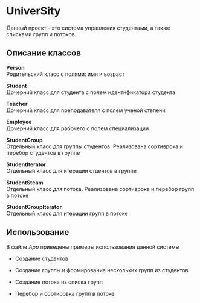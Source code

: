 # __UniverSity__

Данный проект - это система управления студентами, а также списками групп и потоков.

## Описание классов

__Person__  
Родительский класс с полями: имя и возраст

__Student__  
Дочерний класс для студента с полем идентификатора студента

__Teacher__  
Дочерний класс для преподавателя с полем ученой степени

__Employee__  
Дочерний класс для рабочего с полем специализации

__StudentGroup__  
Отдельный класс для группы студентов. Реализована сортиврока и перебор студентов в группе

__StudentIterator__  
Отдельный класс для итерации стдентов в группе

__StudentSteam__  
Отдельный класс для потока. Реализована сортиврока и перебор групп в потоке

__StudentGroupIterator__  
Отдельный класс для итерации групп в потоке

## __Использование__

В файле _App_ приведены примеры использования данной системы

- Создание студентов

- Создание группы и формирование нескольких групп из студентов

- Создание потока из списка групп

- Перебор и сортировка групп в потоке